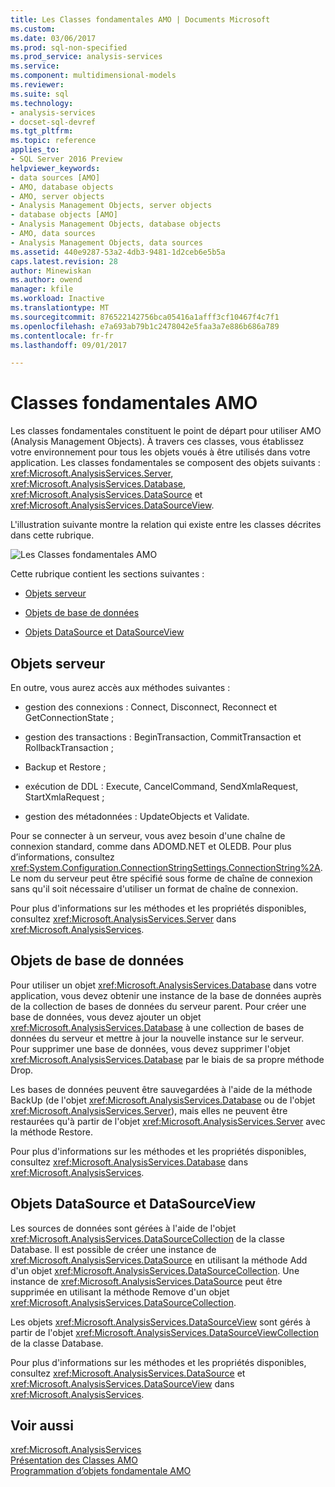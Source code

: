 ```yaml
---
title: Les Classes fondamentales AMO | Documents Microsoft
ms.custom: 
ms.date: 03/06/2017
ms.prod: sql-non-specified
ms.prod_service: analysis-services
ms.service: 
ms.component: multidimensional-models
ms.reviewer: 
ms.suite: sql
ms.technology:
- analysis-services
- docset-sql-devref
ms.tgt_pltfrm: 
ms.topic: reference
applies_to:
- SQL Server 2016 Preview
helpviewer_keywords:
- data sources [AMO]
- AMO, database objects
- AMO, server objects
- Analysis Management Objects, server objects
- database objects [AMO]
- Analysis Management Objects, database objects
- AMO, data sources
- Analysis Management Objects, data sources
ms.assetid: 440e9287-53a2-4db3-9481-1d2ceb6e5b5a
caps.latest.revision: 28
author: Minewiskan
ms.author: owend
manager: kfile
ms.workload: Inactive
ms.translationtype: MT
ms.sourcegitcommit: 876522142756bca05416a1afff3cf10467f4c7f1
ms.openlocfilehash: e7a693ab79b1c2478042e5faa3a7e886b686a789
ms.contentlocale: fr-fr
ms.lasthandoff: 09/01/2017

---
```

# <a name="amo-fundamental-classes"></a>Classes fondamentales AMO
  Les classes fondamentales constituent le point de départ pour utiliser AMO (Analysis Management Objects). À travers ces classes, vous établissez votre environnement pour tous les objets voués à être utilisés dans votre application. Les classes fondamentales se composent des objets suivants : <xref:Microsoft.AnalysisServices.Server>, <xref:Microsoft.AnalysisServices.Database>, <xref:Microsoft.AnalysisServices.DataSource> et <xref:Microsoft.AnalysisServices.DataSourceView>.  
  
 L'illustration suivante montre la relation qui existe entre les classes décrites dans cette rubrique.  
  
 ![Les Classes fondamentales AMO](../../../analysis-services/multidimensional-models/analysis-management-objects/media/amo-fundamentalclasses.gif "des Classes fondamentales AMO")  
  
 Cette rubrique contient les sections suivantes :  
  
-   [Objets serveur](#ServerObjects)  
  
-   [Objets de base de données](#DatabaseObjects)  
  
-   [Objets DataSource et DataSourceView](#DSandDSV)  
  
##  <a name="ServerObjects"></a>Objets serveur  
 En outre, vous aurez accès aux méthodes suivantes :  
  
-   gestion des connexions : Connect, Disconnect, Reconnect et GetConnectionState ;  
  
-   gestion des transactions : BeginTransaction, CommitTransaction et RollbackTransaction ;  
  
-   Backup et Restore ;  
  
-   exécution de DDL : Execute, CancelCommand, SendXmlaRequest, StartXmlaRequest ;  
  
-   gestion des métadonnées : UpdateObjects et Validate.  
  
 Pour se connecter à un serveur, vous avez besoin d'une chaîne de connexion standard, comme dans ADOMD.NET et OLEDB. Pour plus d’informations, consultez <xref:System.Configuration.ConnectionStringSettings.ConnectionString%2A>. Le nom du serveur peut être spécifié sous forme de chaîne de connexion sans qu'il soit nécessaire d'utiliser un format de chaîne de connexion.  
  
 Pour plus d'informations sur les méthodes et les propriétés disponibles, consultez <xref:Microsoft.AnalysisServices.Server> dans <xref:Microsoft.AnalysisServices>.  
  
##  <a name="DatabaseObjects"></a>Objets de base de données  
 Pour utiliser un objet <xref:Microsoft.AnalysisServices.Database> dans votre application, vous devez obtenir une instance de la base de données auprès de la collection de bases de données du serveur parent. Pour créer une base de données, vous devez ajouter un objet <xref:Microsoft.AnalysisServices.Database> à une collection de bases de données du serveur et mettre à jour la nouvelle instance sur le serveur. Pour supprimer une base de données, vous devez supprimer l'objet <xref:Microsoft.AnalysisServices.Database> par le biais de sa propre méthode Drop.  
  
 Les bases de données peuvent être sauvegardées à l'aide de la méthode BackUp (de l'objet <xref:Microsoft.AnalysisServices.Database> ou de l'objet <xref:Microsoft.AnalysisServices.Server>), mais elles ne peuvent être restaurées qu'à partir de l'objet <xref:Microsoft.AnalysisServices.Server> avec la méthode Restore.  
  
 Pour plus d'informations sur les méthodes et les propriétés disponibles, consultez <xref:Microsoft.AnalysisServices.Database> dans <xref:Microsoft.AnalysisServices>.  
  
##  <a name="DSandDSV"></a>Objets DataSource et DataSourceView  
 Les sources de données sont gérées à l'aide de l'objet <xref:Microsoft.AnalysisServices.DataSourceCollection> de la classe Database. Il est possible de créer une instance de <xref:Microsoft.AnalysisServices.DataSource> en utilisant la méthode Add d'un objet <xref:Microsoft.AnalysisServices.DataSourceCollection>. Une instance de <xref:Microsoft.AnalysisServices.DataSource> peut être supprimée en utilisant la méthode Remove d'un objet <xref:Microsoft.AnalysisServices.DataSourceCollection>.  
  
 Les objets <xref:Microsoft.AnalysisServices.DataSourceView> sont gérés à partir de l'objet <xref:Microsoft.AnalysisServices.DataSourceViewCollection> de la classe Database.  
  
 Pour plus d'informations sur les méthodes et les propriétés disponibles, consultez  <xref:Microsoft.AnalysisServices.DataSource> et <xref:Microsoft.AnalysisServices.DataSourceView> dans <xref:Microsoft.AnalysisServices>.  
  
## <a name="see-also"></a>Voir aussi  
 <xref:Microsoft.AnalysisServices>   
 [Présentation des Classes AMO](../../../analysis-services/multidimensional-models/analysis-management-objects/amo-classes-introduction.md)   
 [Programmation d’objets fondamentale AMO](../../../analysis-services/multidimensional-models/analysis-management-objects/programming-amo-fundamental-objects.md)  
  
  

